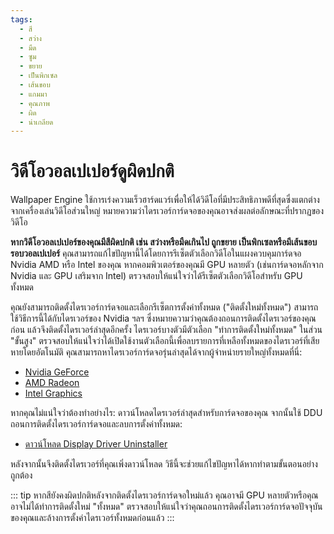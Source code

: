 ```yaml
---
tags:
  - สี
  - สว่าง
  - มืด
  - ซูม
  - ขยาย
  - เป็นพิกเซล
  - เส้นขอบ
  - แกมมา
  - คุณภาพ
  - ผิด
  - น่าเกลียด
---
```


# วิดีโอวอลเปเปอร์ดูผิดปกติ

Wallpaper Engine ใช้การเร่งความเร็วฮาร์ดแวร์เพื่อให้ได้วิดีโอที่มีประสิทธิภาพดีที่สุดซึ่งแตกต่างจากเครื่องเล่นวิดีโอส่วนใหญ่ หมายความว่าไดรเวอร์การ์ดจอของคุณอาจส่งผลต่อลักษณะที่ปรากฏของวิดีโอ

**หากวิดีโอวอลเปเปอร์ของคุณมีสีผิดปกติ เช่น สว่างหรือมืดเกินไป ถูกขยาย เป็นพิกเซลหรือมีเส้นขอบรอบวอลเปเปอร์** คุณสามารถแก้ไขปัญหานี้ได้โดยการรีเซ็ตตัวเลือกวิดีโอในแผงควบคุมการ์ดจอ Nvidia AMD หรือ Intel ของคุณ หากคอมพิวเตอร์ของคุณมี GPU หลายตัว (เช่นการ์ดจอหลักจาก Nvidia และ GPU เสริมจาก Intel) ตรวจสอบให้แน่ใจว่าได้รีเซ็ตตัวเลือกวิดีโอสำหรับ GPU ทั้งหมด

คุณยังสามารถติดตั้งไดรเวอร์การ์ดจอและเลือกรีเซ็ตการตั้งค่าทั้งหมด ("ติดตั้งใหม่ทั้งหมด") สามารถใช้วิธีการนี้ได้กับไดรเวอร์ของ Nvidia ฯลฯ ซึ่งหมายความว่าคุณต้องถอนการติดตั้งไดรเวอร์ของคุณก่อน แล้วจึงติดตั้งไดรเวอร์ล่าสุดอีกครั้ง ไดรเวอร์บางตัวมีตัวเลือก "ทำการติดตั้งใหม่ทั้งหมด" ในส่วน "ขั้นสูง" ตรวจสอบให้แน่ใจว่าได้เปิดใช้งานตัวเลือกนี้เพื่อลบรายการที่เหลือทั้งหมดของไดรเวอร์ที่เสียหายโดยอัตโนมัติ คุณสามารถหาไดรเวอร์การ์ดจอรุ่นล่าสุดได้จากผู้จำหน่ายรายใหญ่ทั้งหมดที่นี่:

* [Nvidia GeForce](https://www.nvidia.com/Download/index.aspx)
* [AMD Radeon](https://www.amd.com/support)
* [Intel Graphics](https://downloadcenter.intel.com/product/80939/Graphics-Drivers)

หากคุณไม่แน่ใจว่าต้องทำอย่างไร: ดาวน์โหลดไดรเวอร์ล่าสุดสำหรับการ์ดจอของคุณ จากนั้นใช้ DDU ถอนการติดตั้งไดรเวอร์การ์ดจอและลบการตั้งค่าทั้งหมด:

* [ดาวน์โหลด Display Driver Uninstaller](https://www.guru3d.com/files-details/display-driver-uninstaller-download.html)

หลังจากนั้นจึงติดตั้งไดรเวอร์ที่คุณเพิ่งดาวน์โหลด วิธีนี้จะช่วยแก้ไขปัญหาได้หากทำตามขั้นตอนอย่างถูกต้อง

::: tip หากสียังคงผิดปกติหลังจากติดตั้งไดรเวอร์การ์ดจอใหม่แล้ว คุณอาจมี GPU หลายตัวหรือคุณอาจไม่ได้ทำการติดตั้งใหม่ "ทั้งหมด" ตรวจสอบให้แน่ใจว่าคุณถอนการติดตั้งไดรเวอร์การ์ดจอปัจจุบันของคุณและล้างการตั้งค่าไดรเวอร์ทั้งหมดก่อนแล้ว :::